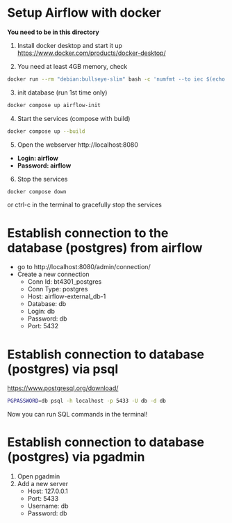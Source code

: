# Setup Airflow with docker

**You need to be in this directory**

1. Install docker desktop and start it up
https://www.docker.com/products/docker-desktop/

2. You need at least 4GB memory, check
```bash
docker run --rm "debian:bullseye-slim" bash -c 'numfmt --to iec $(echo $(($(getconf _PHYS_PAGES) * $(getconf PAGE_SIZE))))'
```
3. init database (run 1st time only)
```bash
docker compose up airflow-init
```
4. Start the services (compose with build)
```bash 
docker compose up --build
```

5. Open the webserver
http://localhost:8080
- **Login: airflow**
- **Password: airflow**

6. Stop the services
```bash
docker compose down
```
or ctrl-c in the terminal to gracefully stop the services

# Establish connection to the database (postgres) from airflow
- go to http://localhost:8080/admin/connection/
- Create a new connection
    - Conn Id: bt4301_postgres
    - Conn Type: postgres
    - Host: airflow-external_db-1
    - Database: db
    - Login: db
    - Password: db
    - Port: 5432

# Establish connection to database (postgres) via psql
https://www.postgresql.org/download/

```bash
PGPASSWORD=db psql -h localhost -p 5433 -U db -d db
```
Now you can run SQL commands in the terminal!

# Establish connection to database (postgres) via pgadmin
1. Open pgadmin
2. Add a new server
    - Host: 127.0.0.1
    - Port: 5433
    - Username: db
    - Password: db

